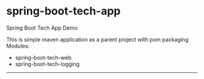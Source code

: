 # spring-boot-tech-app

Spring Boot Tech App Demo

This is simple maven application as a parent project with pom packaging
Modules:
 - spring-boot-tech-web
 - spring-boot-tech-logging

-----------------------------------------------------------------------
